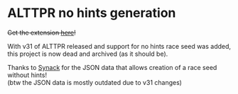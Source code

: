 # ALTTPR no hints generation

~~Get the extension [here](https://addons.mozilla.org/en-US/firefox/addon/alttpr-no-hints/)!~~

With v31 of ALTTPR released and support for no hints race seed was added, this project is now dead and archived (as it should be).

Thanks to [Synack](https://github.com/tcprescott) for the JSON data that allows creation of a race seed without hints!  
(btw the JSON data is mostly outdated due to v31 changes)
